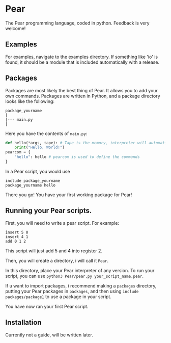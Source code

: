 # Pear
The Pear programming language, coded in python.
Feedback is very welcome!

## Examples
For examples, navigate to the examples directory. If something like 'io' is found, it should be a module that is included automatically with a release.

## Packages
Packages are most likely the best thing of Pear. It allows you to add your own commands. Packages are written in Python, and a package directory looks like the following:
```
package_yourname
|
|--- main.py
|
```
Here you have the contents of `main.py`:
```py
def hello(*args, tape): # Tape is the memory, interpreter will automatically insert it here. Args are also automatically given by the interpreter.
    print("Hello, World!")
pearcom = {
    "hello": hello # pearcom is used to define the commands
}
```
In a Pear script, you would use
```
include package_yourname
package_yourname hello
```
There you go! You have your first working package for Pear!

## Running your Pear scripts.
First, you will need to write a pear script.
For example: 
```
insert 5 0
insert 4 1
add 0 1 2
```
This script will just add 5 and 4 into register 2.

Then, you will create a directory, i will call it `Pear`.

In this directory, place your Pear interpreter of any version.
To run your script, you can use `python3 Pear/pear.py your_script_name.pear`.

If u want to import packages, i recommend making a `packages` directory, putting your Pear packages in `packages`, and then using `include packages/package1` to use a package in your script.

You have now ran your first Pear script.

## Installation
Currently not a guide, will be written later.
